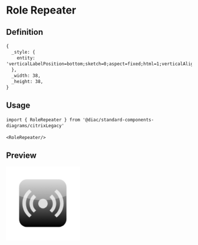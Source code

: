 # Role Repeater

## Definition

```
{
  _style: { 
    entity: 'verticalLabelPosition=bottom;sketch=0;aspect=fixed;html=1;verticalAlign=top;strokeColor=none;align=center;outlineConnect=0;shape=mxgraph.citrix.role_repeater;fillColor=#CCCCCC;gradientColor=#000000;gradientDirection=south;',
  },
  _width: 38,
  _height: 38,
}
```

## Usage

```
import { RoleRepeater } from '@diac/standard-components-diagrams/citrixLegacy'

<RoleRepeater/>
```

## Preview

<img src="./role-repeater.png" width="200"/>
